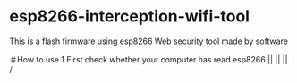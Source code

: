 # esp8266-interception-wifi-tool
This is a flash firmware using esp8266 Web security tool made by software


＃How to use
1.First check whether your computer has read esp8266
                    ||
                    ||
                    ||
                    \/
